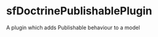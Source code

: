 sfDoctrinePublishablePlugin
===========================

A plugin which adds Publishable behaviour to a model